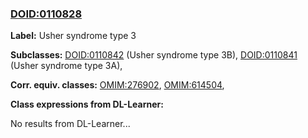 
### [DOID:0110828](http://purl.obolibrary.org/obo/DOID_0110828)
**Label:** Usher syndrome type 3

**Subclasses:** [DOID:0110842](http://purl.obolibrary.org/obo/DOID_0110842) (Usher syndrome type 3B), [DOID:0110841](http://purl.obolibrary.org/obo/DOID_0110841) (Usher syndrome type 3A), 

**Corr. equiv. classes:** [OMIM:276902](http://purl.obolibrary.org/obo/OMIM_276902), [OMIM:614504](http://purl.obolibrary.org/obo/OMIM_614504), 

**Class expressions from DL-Learner:**

No results from DL-Learner...



